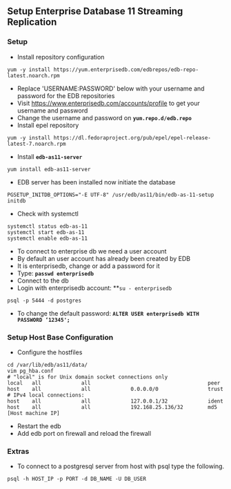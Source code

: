 ## Setup Enterprise Database 11 Streaming Replication 

### Setup 

- Install repository configuration 
```
yum -y install https://yum.enterprisedb.com/edbrepos/edb-repo-latest.noarch.rpm
```
- Replace 'USERNAME:PASSWORD' below with your username and password for the EDB repositories
- Visit https://www.enterprisedb.com/accounts/profile to get your username and password
- Change the username and password on **`yum.repo.d/edb.repo`**
- Install epel repository 
```
yum -y install https://dl.fedoraproject.org/pub/epel/epel-release-latest-7.noarch.rpm
```
- Install **`edb-as11-server`**
```
yum install edb-as11-server
```
- EDB server has been installed now initiate the database
```
PGSETUP_INITDB_OPTIONS="-E UTF-8" /usr/edb/as11/bin/edb-as-11-setup initdb
```
- Check with systemctl 
```
systemctl status edb-as-11
systemctl start edb-as-11
systemctl enable edb-as-11
```
- To connect to enterprise db we need a user account 
- By default an user account has already been created by EDB 
- It is enterprisedb, change or add a password for it
- Type: **`passwd enterprisedb`**
- Connect to the db
- Login with enterprisedb account: **`su - enterprisedb`
```
psql -p 5444 -d postgres
```
- To change the default password: **`ALTER USER enterprisedb WITH PASSWORD ‘12345';`**

### Setup Host Base Configuration 

- Configure the hostfiles
```
cd /var/lib/edb/as11/data/
vim pg_hba.conf
# "local" is for Unix domain socket connections only
local   all             all                                      peer
host    all             all             0.0.0.0/0              	 trust
# IPv4 local connections:
host    all             all             127.0.0.1/32             ident
host    all             all             192.168.25.136/32        md5 [Host machine IP]
```
- Restart the edb
- Add edb port on firewall and reload the firewall

### Extras

- To connect to a postgresql server from host with psql type the following. 
```
psql -h HOST_IP -p PORT -d DB_NAME -U DB_USER
```